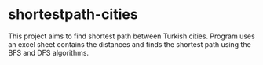 # shortestpath-cities
This project aims to find shortest path between Turkish cities. Program uses an excel sheet contains the distances and finds the shortest path using the BFS and DFS algorithms.
